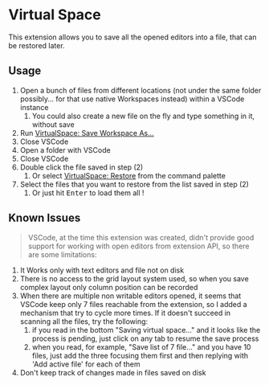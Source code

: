 # Virtual Space

This extension allows you to save all the opened editors into a file, that can be restored later.

## Usage

1) Open a bunch of files from different locations (not under the same folder possibly... for that use native Workspaces instead) within a VSCode instance
   1) You could also create a new file on the fly and type something in it, without save
2) Run [VirtualSpace: Save Workspace As...](#virtualSpace.saveAs)
3) Close VSCode
4) Open a folder with VSCode
5) Close VSCode
6) Double click the file saved in step (2)
   1) Or select [VirtualSpace: Restore](#virtualSpace.restore) from the command palette
7) Select the files that you want to restore from the list saved in step (2)
   1) Or just hit <kbd>Enter</kbd> to load them all !

## Known Issues

> VSCode, at the time this extension was created, didn't provide good support for working with open editors from extension API, so there are some limitations:
1.  It Works only with text editors and file not on disk
2.  There is no access to the grid layout system used, so when you save complex layout only column position can be recorded
3.  When there are multiple non writable editors opened, it seems that VSCode keep only 7 files reachable from the extension, so I added a mechanism that try to cycle more times. If it doesn't succeed in scanning all the files, try the following:
    1.  if you read in the bottom "Saving virtual space..." and it looks like the process is pending, just click on any tab to resume the save process
    2.  when you read, for example, "Save list of 7 file..." and you have 10 files, just add the three focusing them first and then replying with 'Add active file' for each of them
4.  Don't keep track of changes made in files saved on disk
